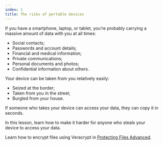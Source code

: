 ```yaml
---
index: 1
title: The risks of portable devices
---
```

If you have a smartphone, laptop, or tablet, you’re probably carrying a massive amount of data with you at all times: 

*	 Social contacts;
*  Passwords and account details;
*  Financial and medical information;
*  Private communications;
*  Personal documents and photos;
*  Confidential information about others.

Your device can be taken from you relatively easily:

*	 Seized at the border;
*  Taken from you in the street;
*  Burgled from your house.  

If someone who takes your device can access your data, they can copy it in seconds. 

In this lesson, learn how to make it harder for anyone who steals your device to access your data.

Learn how to encrypt files using Veracrypt in [Protecting Files Advanced](umbrella://lesson/protecting-files/1).